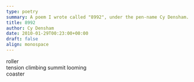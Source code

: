 ```yaml
---
type: poetry
summary: A poem I wrote called "8992", under the pen-name Cy Densham.
title: 8992
author: Cy Densham
date: 2010-01-29T00:23:00+00:00
draft: false
align: monospace
---
```

roller                 
       tension climbing
summit looming         
               coaster 
